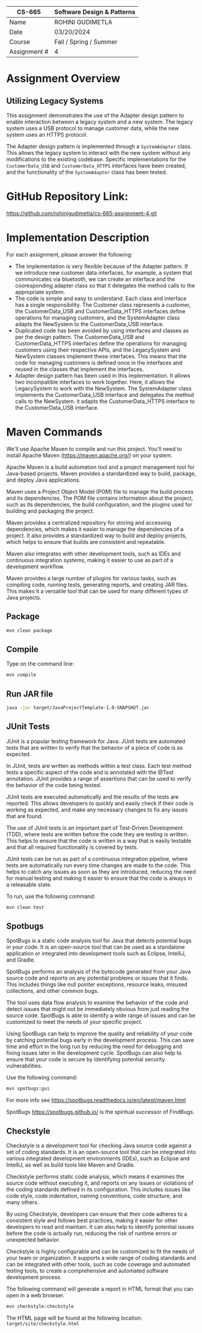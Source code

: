 | CS-665       | Software Design & Patterns |
| ------------ | -------------------------- |
| Name         | ROHINI GUDIMETLA           |
| Date         | 03/20/2024                 |
| Course       | Fall / Spring / Summer     |
| Assignment # | 4                          |

# Assignment Overview

## Utilizing Legacy Systems

This assignment demonstrates the use of the Adapter design pattern to enable interaction between a legacy system and a new system. The legacy system uses a USB protocol to manage customer data, while the new system uses an HTTPS protocol.

The Adapter design pattern is implemented through a `SystemAdapter` class. This allows the legacy system to interact with the new system without any modifications to the existing codebase. Specific implementations for the `CustomerData_USB` and `CustomerData_HTTPS` interfaces have been created, and the functionality of the `SystemAdapter` class has been tested.

# GitHub Repository Link:

https://github.com/rohinigudimetla/cs-665-assignment-4.git

# Implementation Description

For each assignment, please answer the following:

- The implementation is very flexible because of the Adapter pattern. If we introduce new customer data interfaces, for example, a system that communicates via bluetooth, we can create an interface and the cooresponding adapter class so that it delegates the method calls to the appropriate system.
- The code is simple and easy to understand. Each class and interface has a single responsibility. The Customer class represents a customer, the CustomerData_USB and CustomerData_HTTPS interfaces define operations for managing customers, and the SystemAdapter class adapts the NewSystem to the CustomerData_USB interface.
- Duplicated code has been avoided by using interfaces and classes as per the design pattern. The CustomerData_USB and CustomerData_HTTPS interfaces define the operations for managing customers using their respective APIs, and the LegacySystem and NewSystem classes implement these interfaces. This means that the code for managing customers is defined once in the interfaces and reused in the classes that implement the interfaces.
- Adapter design pattern has been used in this implementation. It allows two incompatible interfaces to work together. Here, it allows the LegacySystem to work with the NewSystem. The SystemAdapter class implements the CustomerData_USB interface and delegates the method calls to the NewSystem. it adapts the CustomerData_HTTPS interface to the CustomerData_USB interface.

# Maven Commands

We'll use Apache Maven to compile and run this project. You'll need to install Apache Maven (https://maven.apache.org/) on your system.

Apache Maven is a build automation tool and a project management tool for Java-based projects. Maven provides a standardized way to build, package, and deploy Java applications.

Maven uses a Project Object Model (POM) file to manage the build process and its dependencies. The POM file contains information about the project, such as its dependencies, the build configuration, and the plugins used for building and packaging the project.

Maven provides a centralized repository for storing and accessing dependencies, which makes it easier to manage the dependencies of a project. It also provides a standardized way to build and deploy projects, which helps to ensure that builds are consistent and repeatable.

Maven also integrates with other development tools, such as IDEs and continuous integration systems, making it easier to use as part of a development workflow.

Maven provides a large number of plugins for various tasks, such as compiling code, running tests, generating reports, and creating JAR files. This makes it a versatile tool that can be used for many different types of Java projects.

## Package

```bash
mvn clean package
```

## Compile

Type on the command line:

```bash
mvn compile
```

## Run JAR file

```bash
java -jar target/JavaProjectTemplate-1.0-SNAPSHOT.jar

```

## JUnit Tests

JUnit is a popular testing framework for Java. JUnit tests are automated tests that are written to verify that the behavior of a piece of code is as expected.

In JUnit, tests are written as methods within a test class. Each test method tests a specific aspect of the code and is annotated with the @Test annotation. JUnit provides a range of assertions that can be used to verify the behavior of the code being tested.

JUnit tests are executed automatically and the results of the tests are reported. This allows developers to quickly and easily check if their code is working as expected, and make any necessary changes to fix any issues that are found.

The use of JUnit tests is an important part of Test-Driven Development (TDD), where tests are written before the code they are testing is written. This helps to ensure that the code is written in a way that is easily testable and that all required functionality is covered by tests.

JUnit tests can be run as part of a continuous integration pipeline, where tests are automatically run every time changes are made to the code. This helps to catch any issues as soon as they are introduced, reducing the need for manual testing and making it easier to ensure that the code is always in a releasable state.

To run, use the following command:

```bash
mvn clean test
```

## Spotbugs

SpotBugs is a static code analysis tool for Java that detects potential bugs in your code. It is an open-source tool that can be used as a standalone application or integrated into development tools such as Eclipse, IntelliJ, and Gradle.

SpotBugs performs an analysis of the bytecode generated from your Java source code and reports on any potential problems or issues that it finds. This includes things like null pointer exceptions, resource leaks, misused collections, and other common bugs.

The tool uses data flow analysis to examine the behavior of the code and detect issues that might not be immediately obvious from just reading the source code. SpotBugs is able to identify a wide range of issues and can be customized to meet the needs of your specific project.

Using SpotBugs can help to improve the quality and reliability of your code by catching potential bugs early in the development process. This can save time and effort in the long run by reducing the need for debugging and fixing issues later in the development cycle. SpotBugs can also help to ensure that your code is secure by identifying potential security vulnerabilities.

Use the following command:

```bash
mvn spotbugs:gui
```

For more info see
https://spotbugs.readthedocs.io/en/latest/maven.html

SpotBugs https://spotbugs.github.io/ is the spiritual successor of FindBugs.

## Checkstyle

Checkstyle is a development tool for checking Java source code against a set of coding standards. It is an open-source tool that can be integrated into various integrated development environments (IDEs), such as Eclipse and IntelliJ, as well as build tools like Maven and Gradle.

Checkstyle performs static code analysis, which means it examines the source code without executing it, and reports on any issues or violations of the coding standards defined in its configuration. This includes issues like code style, code indentation, naming conventions, code structure, and many others.

By using Checkstyle, developers can ensure that their code adheres to a consistent style and follows best practices, making it easier for other developers to read and maintain. It can also help to identify potential issues before the code is actually run, reducing the risk of runtime errors or unexpected behavior.

Checkstyle is highly configurable and can be customized to fit the needs of your team or organization. It supports a wide range of coding standards and can be integrated with other tools, such as code coverage and automated testing tools, to create a comprehensive and automated software development process.

The following command will generate a report in HTML format that you can open in a web browser.

```bash
mvn checkstyle:checkstyle
```

The HTML page will be found at the following location:
`target/site/checkstyle.html`
